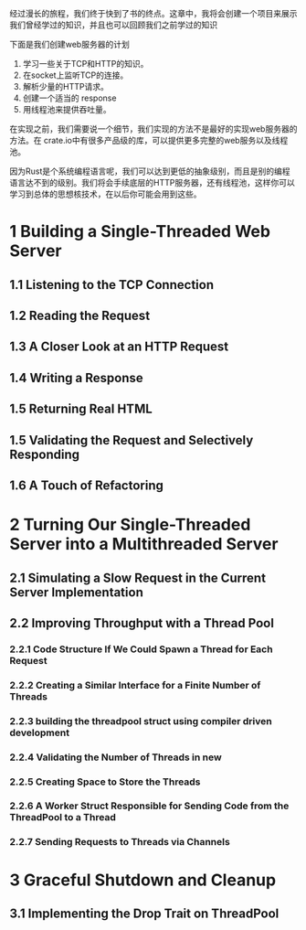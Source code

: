 经过漫长的旅程，我们终于快到了书的终点。这章中，我将会创建一个项目来展示我们曾经学过的知识，并且也可以回顾我们之前学过的知识

下面是我们创建web服务器的计划

1. 学习一些关于TCP和HTTP的知识。
2. 在socket上监听TCP的连接。
3. 解析少量的HTTP请求。
4. 创建一个适当的 response
5. 用线程池来提供吞吐量。

在实现之前，我们需要说一个细节，我们实现的方法不是最好的实现web服务器的方法。在 crate.io中有很多产品级的库，可以提供更多完整的web服务以及线程池。

因为Rust是个系统编程语言呢，我们可以达到更低的抽象级别，而且是别的编程语言达不到的级别。我们将会手续底层的HTTP服务器，还有线程池，这样你可以学习到总体的思想核技术，在以后你可能会用到这些。
# 1 Building a Single-Threaded Web Server

## 1.1 Listening to the TCP Connection

## 1.2 Reading the Request



## 1.3 A Closer Look at an HTTP Request



## 1.4 Writing a Response



## 1.5 Returning Real HTML


## 1.5 Validating the Request and Selectively Responding


## 1.6 A Touch of Refactoring



# 2 Turning Our Single-Threaded Server into a Multithreaded Server



## 2.1 Simulating a Slow Request in the Current Server Implementation


## 2.2 Improving Throughput with a Thread Pool

### 2.2.1 Code Structure If We Could Spawn a Thread for Each Request


### 2.2.2 Creating a Similar Interface for a Finite Number of Threads


### 2.2.3 building the threadpool struct using compiler driven development




### 2.2.4 Validating the Number of Threads in new


### 2.2.5 Creating Space to Store the Threads


### 2.2.6 A Worker Struct Responsible for Sending Code from the ThreadPool to a Thread


### 2.2.7 Sending Requests to Threads via Channels

# 3 Graceful Shutdown and Cleanup



## 3.1 Implementing the Drop Trait on ThreadPool




















